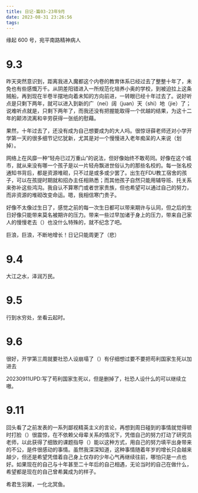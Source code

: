 ```yaml
---
title: 日记·篇03·23年9月
date: 2023-08-31 23:26:56
tags:
---
```

缘起 600 号，宛平南路精神病人
<!--more-->
<h1>9.3</h1>
<p>昨天突然意识到，距离我进入魔都这个内卷的教育体系已经过去了整整十年了，未免也有些感慨万千。从阴差阳错进入一所规范化培养小奥的学校，到被迫拉上这条贼船，再到现在半卷半摆地向着未知的方向前进，一转眼已经十年过去了。说好听点是只剩下两年，就可以进入到新的广（nei）阔（juan）天（shi）地（jie）了；说难听点就是，只剩下两年了，而我还没有把握能取得一个优越的结果，为这十二年的颠沛流离和辛劳获得一张纸的慰藉。<p>
<p>果然，十年过去了，还没有成为自己想要成为的大人吗。很惊讶薛老师还对小学开学第一天的很多细节记忆犹新，尤其是对一个慢慢进入老年痴呆的人来说（划掉）。<p>
<p>网络上在风靡一种“轻舟已过万重山”的说法，但好像始终不敢苟同。好像在这个城市，就从来没有哪一个孩子是以一片轻舟飘进世俗认为的那些名校的。每一张名校通知书背后，都是资源堆砌，只不过是或多或少罢了。出生在FDU教工宿舍的孩子，可以在孩提时期就和招办主任相熟悉；而其他孩子自然只能用辅导班、托关系来弥补这些鸿沟。我自认不算寒门或者世家贵族，但也希望可以通过自己的努力，而非资源的堆砌改变命运。嗯，我相信寒门贵子。<p>
<p>好像不太像过生日了，感觉之前的每一次生日都可以带来期许与认同，但之后的生日好像只能带来莫名被期许的压力。带来一些过早加诸于身上的压力，带来自己家人的慢慢老去（）也没什么特殊的，就不纪念了吧。<p>
<p>巨浪，巨浪，不断地增长！日记只能周更了（悲）<p>
<h1>9.4</h1>
<p>大江之水，泽润万民。<p>
<h1>9.5</h1>
<p>行到水穷处，坐看云起时。<p>
<h1>9.6</h1>
<p>很好，开学第三周就要社恐人设崩塌了（）有仔细想过要不要把苟利国家生死以加进去<p>
<p>20230911UPD:写了苟利国家生死以，但是删掉了，社恐人设什么的可以继续立嗷。<p>
<h1>9.11</h1>
<p>回头看了之前发表的一系列鄙视精英主义的言论，再想到周日碰到的事情就觉得顿时打脸（）很震惊，在不依赖父母辈关系的情况下，凭借自己的努力打动了研究员老师，以此获得了细致的课题指导（）能以这种方式，用自己的努力填平出身带来的不公，是件很感动的事情。虽然我深深知道，这种事情随着年岁的增长只会越来越少，但还是希望凭借着自己身上仅存的少年心气再继续往前，哪怕只是一点也好。如果现在的自己与十年甚至二十年后的自己相遇，无论当时的自己在做什么，希望都是现在的自己曾希冀成为的样子。<p>
<p>希君生羽翼，一化北冥鱼。<p>
